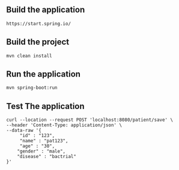 ## Build the application
~~~
https://start.spring.io/
~~~

## Build the project
~~~
mvn clean install
~~~

## Run the application
~~~
mvn spring-boot:run
~~~

## Test The application
~~~
curl --location --request POST 'localhost:8080/patient/save' \
--header 'Content-Type: application/json' \
--data-raw '{
     "id" : "123",
     "name" : "pat123",
     "age" : "30",
    "gender" : "male",
    "disease" : "bactrial"
}'
~~~